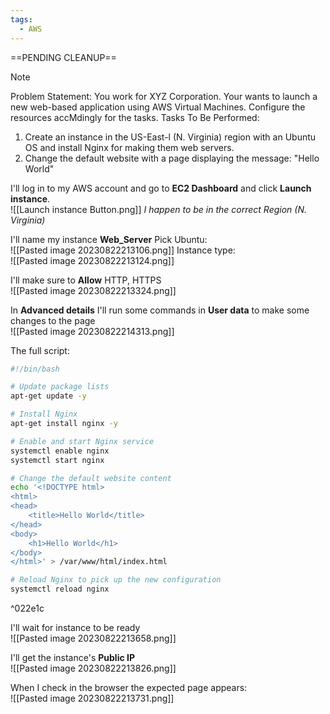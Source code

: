 ```yaml
---
tags:
  - AWS
---
```

==PENDING CLEANUP==
 

> [!NOTE]
> Problem Statement: 
> You work for XYZ Corporation. Your wants to launch a new web-based application using AWS Virtual Machines. Configure the resources accMdingly for the tasks. Tasks To Be Performed: 
> 1. Create an instance in the US-East-l (N. Virginia) region with an Ubuntu OS and install Nginx for making them web servers. 
> 2. Change the default website with a page displaying the message: "Hello World"


I'll log in to my AWS account and go to **EC2 Dashboard** and click **Launch instance**. 
<br>![[Launch instance Button.png]]
*I happen to be in the correct Region (N. Virginia)*

I'll name my instance **Web_Server**
Pick Ubuntu:
<br>![[Pasted image 20230822213106.png]]
Instance type:
<br>![[Pasted image 20230822213124.png]]

I'll make sure to **Allow** HTTP, HTTPS 
<br>![[Pasted image 20230822213324.png]]

In **Advanced details** I'll run some commands in **User data** to make some changes to the page
<br>![[Pasted image 20230822214313.png]]

The full script:
```bash
#!/bin/bash

# Update package lists
apt-get update -y

# Install Nginx
apt-get install nginx -y

# Enable and start Nginx service
systemctl enable nginx
systemctl start nginx

# Change the default website content
echo '<!DOCTYPE html>
<html>
<head>
    <title>Hello World</title>
</head>
<body>
    <h1>Hello World</h1>
</body>
</html>' > /var/www/html/index.html

# Reload Nginx to pick up the new configuration
systemctl reload nginx
```

^022e1c


I'll wait for instance to be ready
<br>![[Pasted image 20230822213658.png]]

I'll get the instance's **Public IP**
<br> ![[Pasted image 20230822213826.png]]

When I check in the browser the expected page appears:
<br> ![[Pasted image 20230822213731.png]]
